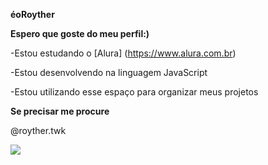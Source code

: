 **éoRoyther**

**Espero que goste do meu perfil:)**

-Estou estudando o [Alura] (https://www.alura.com.br)

-Estou desenvolvendo na linguagem JavaScript

-Estou utilizando esse espaço para organizar meus projetos 

**Se precisar me procure**

@royther.twk

![](https://media1.tenor.com/m/Qwnng5iU9K0AAAAC/pica-pau-pica-pau-biruta.gif)


